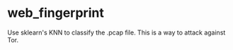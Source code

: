 # web_fingerprint

Use sklearn's KNN to classify the .pcap file. This is a way to attack against Tor.
